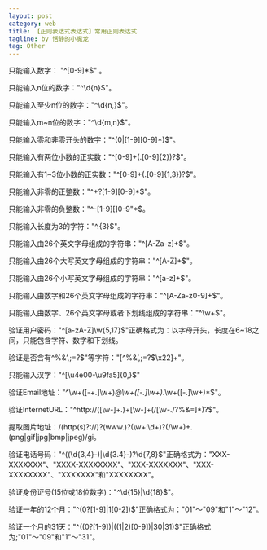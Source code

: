 ```yaml
---
layout: post
category: web
title: 【正则表达式表达式】常用正则表达式
tagline: by 恬静的小魔龙
tag: Other
---
```


只能输入数字： "^[0-9]*$" 。

只能输入n位的数字："^\d{n}$"。

只能输入至少n位的数字："^\d{n,}$"。

只能输入m~n位的数字："^\d{m,n}$"。

只能输入零和非零开头的数字："^(0|[1-9][0-9]*)$"。

只能输入有两位小数的正实数："^[0-9]+(.[0-9]{2})?$"。

只能输入有1~3位小数的正实数："^[0-9]+(.[0-9]{1,3})?$"。

只能输入非零的正整数："^\+?[1-9][0-9]*$"。

只能输入非零的负整数："^\-[1-9][]0-9"*$。

只能输入长度为3的字符："^.{3}$"。

只能输入由26个英文字母组成的字符串："^[A-Za-z]+$"。

只能输入由26个大写英文字母组成的字符串："^[A-Z]+$"。

只能输入由26个小写英文字母组成的字符串："^[a-z]+$"。

只能输入由数字和26个英文字母组成的字符串："^[A-Za-z0-9]+$"。

只能输入由数字、26个英文字母或者下划线组成的字符串："^\w+$"。

验证用户密码："^[a-zA-Z]\w{5,17}$"正确格式为：以字母开头，长度在6~18之间，只能包含字符、数字和下划线。

验证是否含有^%&’,;=?\$\"等字符："[^%&’,;=?$\x22]+"。

只能输入汉字："^[\u4e00-\u9fa5]{0,}$"

验证Email地址："^\w+([-+.]\w+)*@\w+([-.]\w+)*\.\w+([-.]\w+)*$"。

验证InternetURL："^http://([\w-]+\.)+[\w-]+(/[\w-./?%&=]*)?$"。

提取图片地址：/(http(s)?\:\/\/)?(www\.)?(\w+\:\d+)?(\/\w+)+\.(png|gif|jpg|bmp|jpeg)/gi。

验证电话号码："^(\(\d{3,4}-)|\d{3.4}-)?\d{7,8}$"正确格式为："XXX-XXXXXXX"、"XXXX-XXXXXXXX"、"XXX-XXXXXXX"、"XXX-XXXXXXXX"、"XXXXXXX"和"XXXXXXXX"。

验证身份证号(15位或18位数字)："^\d{15}|\d{18}$"。

验证一年的12个月："^(0?[1-9]|1[0-2])$"正确格式为："01"～"09"和"1"～"12"。

验证一个月的31天："^((0?[1-9])|((1|2)[0-9])|30|31)$"正确格式为;"01"～"09"和"1"～"31"。

